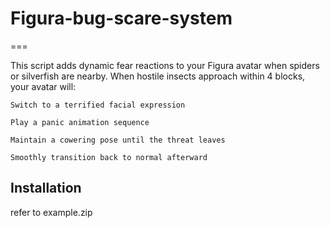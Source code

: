 # Figura-bug-scare-system
===

This script adds dynamic fear reactions to your Figura avatar when spiders or silverfish are nearby. When hostile insects approach within 4 blocks, your avatar will:

    Switch to a terrified facial expression

    Play a panic animation sequence

    Maintain a cowering pose until the threat leaves

    Smoothly transition back to normal afterward
    
Installation
---
refer to example.zip
